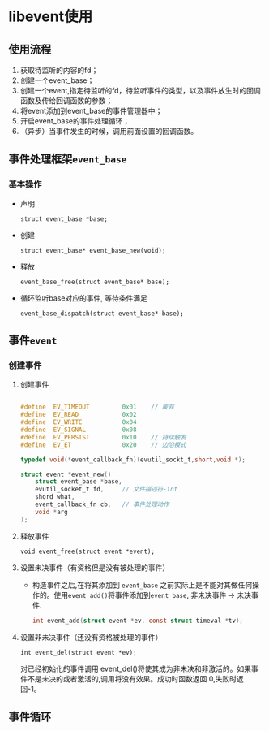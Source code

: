 # libevent使用

## 使用流程

1. 获取待监听的内容的fd；
2. 创建一个event_base；
3. 创建一个event,指定待监听的fd，待监听事件的类型，以及事件放生时的回调函数及传给回调函数的参数；
4. 将event添加到event_base的事件管理器中；
5. 开启event_base的事件处理循环；
6. （异步）当事件发生的时候，调用前面设置的回调函数。

## 事件处理框架`event_base`

### 基本操作

- 声明

  `struct event_base *base;`

- 创建

  `struct event_base* event_base_new(void);`

- 释放

  `event_base_free(struct event_base* base);`

- 循环监听base对应的事件, 等待条件满足

  `event_base_dispatch(struct event_base* base);`

## 事件`event`

### 创建事件

1. 创建事件

   ```c
   
   #define  EV_TIMEOUT         0x01    // 废弃
   #define  EV_READ            0x02
   #define  EV_WRITE           0x04
   #define  EV_SIGNAL          0x08
   #define  EV_PERSIST         0x10    // 持续触发
   #define  EV_ET              0x20    // 边沿模式
   
   typedef void(*event_callback_fn)(evutil_sockt_t,short,void *);
   
   struct event *event_new()
       struct event_base *base,
       evutil_socket_t fd,     // 文件描述符-int
       shord what,
       event_callback_fn cb,   // 事件处理动作
       void *arg
   );
   ```

2. 释放事件

   `void event_free(struct event *event);`

3. 设置未决事件（有资格但是没有被处理的事件）

   - 构造事件之后,在将其添加到 `event_base` 之前实际上是不能对其做任何操作的。使用`event_add()`将事件添加到`event_base`, 非未决事件 -> 未决事件.

     ```c
     int event_add(struct event *ev, const struct timeval *tv);
     ```

4. 设置非未决事件（还没有资格被处理的事件）

   `int event_del(struct event *ev);`

   对已经初始化的事件调用 event_del()将使其成为非未决和非激活的。如果事件不是未决的或者激活的,调用将没有效果。成功时函数返回 0,失败时返回-1。

## 事件循环




